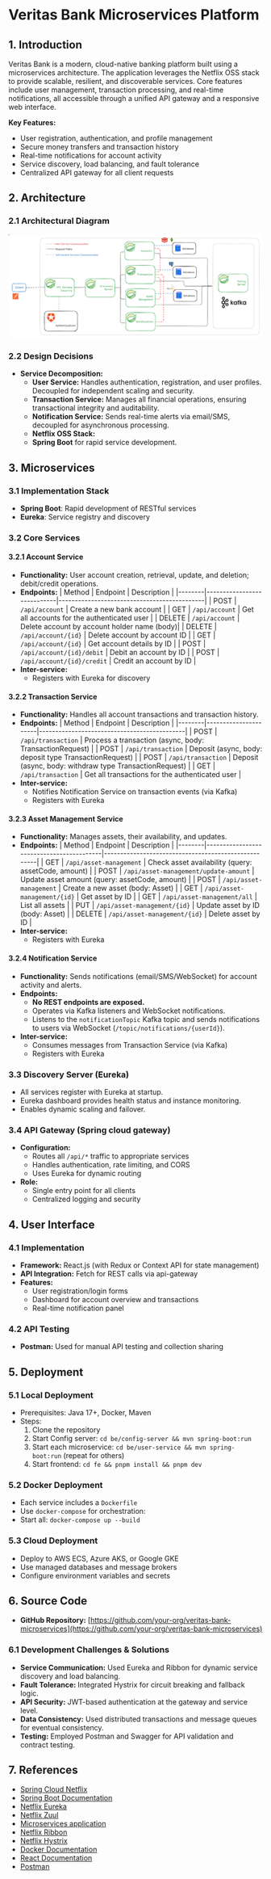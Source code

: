 # Veritas Bank Microservices Platform

## 1. Introduction

Veritas Bank is a modern, cloud-native banking platform built using a microservices architecture. The application leverages the Netflix OSS stack to provide scalable, resilient, and discoverable services. Core features include user management, transaction processing, and real-time notifications, all accessible through a unified API gateway and a responsive web interface.

**Key Features:**
- User registration, authentication, and profile management
- Secure money transfers and transaction history
- Real-time notifications for account activity
- Service discovery, load balancing, and fault tolerance
- Centralized API gateway for all client requests

## 2. Architecture

### 2.1 Architectural Diagram

![System Architecture](./architecture.png)

### 2.2 Design Decisions
- **Service Decomposition:**
  - **User Service:** Handles authentication, registration, and user profiles. Decoupled for independent scaling and security.
  - **Transaction Service:** Manages all financial operations, ensuring transactional integrity and auditability.
  - **Notification Service:** Sends real-time alerts via email/SMS, decoupled for asynchronous processing.
  - **Netflix OSS Stack:**
  - **Spring Boot** for rapid service development.

## 3. Microservices

### 3.1 Implementation Stack
- **Spring Boot**: Rapid development of RESTful services
- **Eureka**: Service registry and discovery

### 3.2 Core Services

#### 3.2.1 Account Service
- **Functionality:** User account creation, retrieval, update, and deletion; debit/credit operations.
- **Endpoints:**
  | Method | Endpoint                   | Description                                 |
  |--------|----------------------------|---------------------------------------------|
  | POST   | `/api/account`             | Create a new bank account                   |
  | GET    | `/api/account`             | Get all accounts for the authenticated user |
  | DELETE | `/api/account`             | Delete account by account holder name (body)|
  | DELETE | `/api/account/{id}`        | Delete account by account ID                |
  | GET    | `/api/account/{id}`        | Get account details by ID                   |
  | POST   | `/api/account/{id}/debit`  | Debit an account by ID                      |
  | POST   | `/api/account/{id}/credit` | Credit an account by ID                     |
- **Inter-service:**
  - Registers with Eureka for discovery

#### 3.2.2 Transaction Service
- **Functionality:** Handles all account transactions and transaction history.
- **Endpoints:**
  | Method | Endpoint             | Description                                 |
  |--------|----------------------|---------------------------------------------|
  | POST   | `/api/transaction`   | Process a transaction (async, body: TransactionRequest) |
  | POST   | `/api/transaction`   | Deposit (async, body: deposit type TransactionRequest) |
  | POST   | `/api/transaction`   | Deposit (async, body: withdraw type TransactionRequest) |
  | GET    | `/api/transaction`   | Get all transactions for the authenticated user |
- **Inter-service:**
  - Notifies Notification Service on transaction events (via Kafka)
  - Registers with Eureka

#### 3.2.3 Asset Management Service
- **Functionality:** Manages assets, their availability, and updates.
- **Endpoints:**
  | Method | Endpoint                                 | Description                                         |
  |--------|------------------------------------------|-----------------------------------------------------|
  | GET    | `/api/asset-management`                  | Check asset availability (query: assetCode, amount) |
  | POST   | `/api/asset-management/update-amount`    | Update asset amount (query: assetCode, amount)      |
  | POST   | `/api/asset-management`                  | Create a new asset (body: Asset)                    |
  | GET    | `/api/asset-management/{id}`             | Get asset by ID                                     |
  | GET    | `/api/asset-management/all`              | List all assets                                     |
  | PUT    | `/api/asset-management/{id}`             | Update asset by ID (body: Asset)                    |
  | DELETE | `/api/asset-management/{id}`             | Delete asset by ID                                  |
- **Inter-service:**
  - Registers with Eureka

#### 3.2.4 Notification Service
- **Functionality:** Sends notifications (email/SMS/WebSocket) for account activity and alerts.
- **Endpoints:**
  - **No REST endpoints are exposed.**
  - Operates via Kafka listeners and WebSocket notifications.
  - Listens to the `notificationTopic` Kafka topic and sends notifications to users via WebSocket (`/topic/notifications/{userId}`).
- **Inter-service:**
  - Consumes messages from Transaction Service (via Kafka)
  - Registers with Eureka

### 3.3 Discovery Server (Eureka)
- All services register with Eureka at startup.
- Eureka dashboard provides health status and instance monitoring.
- Enables dynamic scaling and failover.

### 3.4 API Gateway (Spring cloud gateway)
- **Configuration:**
  - Routes all `/api/*` traffic to appropriate services
  - Handles authentication, rate limiting, and CORS
  - Uses Eureka for dynamic routing
- **Role:**
  - Single entry point for all clients
  - Centralized logging and security

## 4. User Interface

### 4.1 Implementation
- **Framework:** React.js (with Redux or Context API for state management)
- **API Integration:** Fetch for REST calls via api-gateway
- **Features:**
  - User registration/login forms
  - Dashboard for account overview and transactions
  - Real-time notification panel

### 4.2 API Testing
- **Postman:** Used for manual API testing and collection sharing

## 5. Deployment

### 5.1 Local Deployment
- Prerequisites: Java 17+, Docker, Maven
- Steps:
  1. Clone the repository
  2. Start Config server: `cd be/config-server && mvn spring-boot:run`
  3. Start each microservice: `cd be/user-service && mvn spring-boot:run` (repeat for others)
  4. Start frontend: `cd fe && pnpm install && pnpm dev`

### 5.2 Docker Deployment
- Each service includes a `Dockerfile`
- Use `docker-compose` for orchestration:
- Start all: `docker-compose up --build`

### 5.3 Cloud Deployment
- Deploy to AWS ECS, Azure AKS, or Google GKE
- Use managed databases and message brokers
- Configure environment variables and secrets

## 6. Source Code

- **GitHub Repository:** [https://github.com/your-org/veritas-bank-microservices](https://github.com/your-org/veritas-bank-microservices)

### 6.1 Development Challenges & Solutions
- **Service Communication:** Used Eureka and Ribbon for dynamic service discovery and load balancing.
- **Fault Tolerance:** Integrated Hystrix for circuit breaking and fallback logic.
- **API Security:** JWT-based authentication at the gateway and service level.
- **Data Consistency:** Used distributed transactions and message queues for eventual consistency.
- **Testing:** Employed Postman and Swagger for API validation and contract testing.

## 7. References
- [Spring Cloud Netflix](https://cloud.spring.io/spring-cloud-netflix/)
- [Spring Boot Documentation](https://docs.spring.io/spring-boot/docs/current/reference/html/)
- [Netflix Eureka](https://github.com/Netflix/eureka)
- [Netflix Zuul](https://github.com/Netflix/zuul)
- [Microservices application](https://github.com/zoltanvin/royal-reserve-bank.git)
- [Netflix Ribbon](https://github.com/Netflix/ribbon)
- [Netflix Hystrix](https://github.com/Netflix/Hystrix)
- [Docker Documentation](https://docs.docker.com/)
- [React Documentation](https://react.dev/)
- [Postman](https://www.postman.com/)
